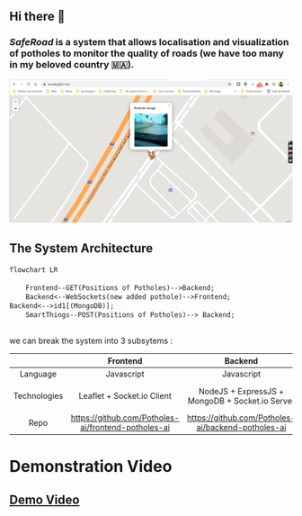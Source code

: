 ## Hi there 👋

### _SafeRoad_ is a system that allows localisation and visualization of potholes to monitor the quality of roads (we have too many in my beloved country 🇲🇦).

![Web Application](./assets/amsa6-pothole-detection.jpg)

## The System Architecture

```mermaid
flowchart LR

    Frontend--GET(Positions of Potholes)-->Backend;
    Backend<--WebSockets(new added pothole)-->Frontend;
Backend<-->id1[(MongoDB)];
    SmartThings--POST(Positions of Potholes)--> Backend;


```

<!--
![IoT System Architecture](./assets/iot-app-architecture.jpg)
-->

we can break the system into 3 subsytems :

|              |                      Frontend                       |                      Backend                       |                         SmartThings                          |
| :----------: | :-------------------------------------------------: | :------------------------------------------------: | :----------------------------------------------------------: |
|   Language   |                     Javascript                      |                     Javascript                     |                            Python                            |
| Technologies |             Leaflet + Socket.io Client              |  NodeJS + ExpressJS + MongoDB + Socket.io Server   | Requests + GPS + Raspberry PI + PI Camera + Huawei 4G Dongle |
|    Repo     | https://github.com/Potholes-ai/frontend-potholes-ai | https://github.com/Potholes-ai/backend-potholes-ai |   https://github.com/Potholes-ai/smart-things-potholes-ai    |

# Demonstration Video

## [Demo Video](https://drive.google.com/file/d/1cuEcpcOaUutxG1opQEddCqUB-Nxv5CWZ/view?usp=sharing)
